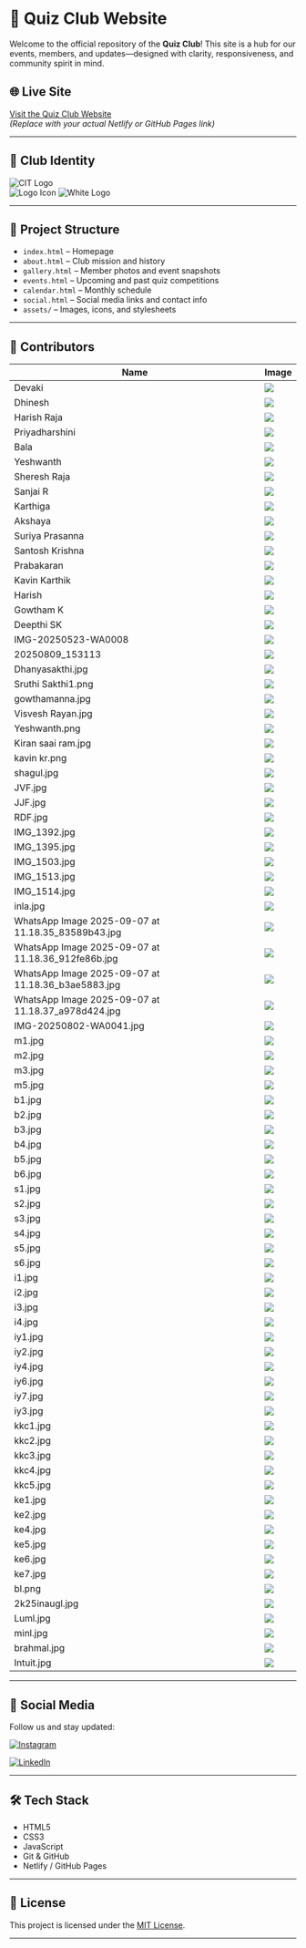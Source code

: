 # 🧠 Quiz Club Website

Welcome to the official repository of the **Quiz Club**! This site is a hub for our events, members, and updates—designed with clarity, responsiveness, and community spirit in mind.

## 🌐 Live Site

[Visit the Quiz Club Website](https://your-deployment-link.netlify.app)  
*(Replace with your actual Netlify or GitHub Pages link)*

---

## 🏫 Club Identity

![CIT Logo](https://github.com/Peter2413P/QuizClub/blob/7360a91443843977e6ae5717b969c177312ee300/citlogo.png?raw=true)  
![Logo Icon](https://github.com/Peter2413P/QuizClub/blob/dff354c9147ae30ac6f8564983360f5a0e12deaa/logoic.jpg?raw=true)
![White Logo](https://github.com/Peter2413P/QuizClub/blob/0fe3431a55c526b0ef914850313ec60cba88b8ee/whitef.jpg?raw=true)

---

## 📁 Project Structure

- `index.html` – Homepage  
- `about.html` – Club mission and history  
- `gallery.html` – Member photos and event snapshots  
- `events.html` – Upcoming and past quiz competitions  
- `calendar.html` – Monthly schedule  
- `social.html` – Social media links and contact info  
- `assets/` – Images, icons, and stylesheets  

---

## 👥 Contributors

| Name              | Image |
|-------------------|-------|
| Devaki            | ![](https://github.com/Peter2413P/QuizClub/blob/main/Devaki1.jpg?raw=true) |
| Dhinesh           | ![](https://github.com/Peter2413P/QuizClub/blob/main/Dhinesh1.jpg?raw=true) |
| Harish Raja       | ![](https://github.com/Peter2413P/QuizClub/blob/main/Harish%20raja1.png?raw=true) |
| Priyadharshini    | ![](https://github.com/Peter2413P/QuizClub/blob/main/priyadharshini1.jpg?raw=true) |
| Bala              | ![](https://github.com/Peter2413P/QuizClub/blob/main/bala1.jpg?raw=true) |
| Yeshwanth         | ![](https://github.com/Peter2413P/QuizClub/blob/main/Yeshwanth.png?raw=true) |
| Sheresh Raja      | ![](https://github.com/Peter2413P/QuizClub/blob/main/Sheresh%20Raja1.jpg?raw=true) |
| Sanjai R          | ![](https://github.com/Peter2413P/QuizClub/blob/main/Sanjai%20R.jpg?raw=true) |
| Karthiga          | ![](https://github.com/Peter2413P/QuizClub/blob/69a13df2bf509c170ad13d0d9996d8941dd0a922/karthiga.jpg?raw=true) |
| Akshaya           | ![](https://github.com/Peter2413P/QuizClub/blob/69a13df2bf509c170ad13d0d9996d8941dd0a922/akshaya.jpg?raw=true) |
| Suriya Prasanna   | ![](https://github.com/Peter2413P/QuizClub/blob/69a13df2bf509c170ad13d0d9996d8941dd0a922/Suriya%20Prasanna.webp?raw=true) |
| Santosh Krishna   | ![](https://github.com/Peter2413P/QuizClub/blob/69a13df2bf509c170ad13d0d9996d8941dd0a922/Santosh%20Krishna.jpg?raw=true) |
| Prabakaran        | ![](https://github.com/Peter2413P/QuizClub/blob/69a13df2bf509c170ad13d0d9996d8941dd0a922/Prabakaran.PNG?raw=true) |
| Kavin Karthik     | ![](https://github.com/Peter2413P/QuizClub/blob/69a13df2bf509c170ad13d0d9996d8941dd0a922/Kavin%20karthik.jpg?raw=true) |
| Harish            | ![](https://github.com/Peter2413P/QuizClub/blob/69a13df2bf509c170ad13d0d9996d8941dd0a922/Harish.jpg?raw=true) |
| Gowtham K         | ![](https://github.com/Peter2413P/QuizClub/blob/69a13df2bf509c170ad13d0d9996d8941dd0a922/Gowtham%20K.jpg?raw=true) |
| Deepthi SK        | ![](https://github.com/Peter2413P/QuizClub/blob/69a13df2bf509c170ad13d0d9996d8941dd0a922/Deepthi%20SK.jpg?raw=true) |
| IMG-20250523-WA0008 | ![](https://github.com/Peter2413P/QuizClub/blob/69a13df2bf509c170ad13d0d9996d8941dd0a922/IMG-20250523-WA0008.jpg?raw=true) |
| 20250809_153113   | ![](https://github.com/Peter2413P/QuizClub/blob/69a13df2bf509c170ad13d0d9996d8941dd0a922/20250809_153113.jpg?raw=true) |
| Dhanyasakthi.jpg      | ![](https://github.com/Peter2413P/QuizClub/blob/dff354c9147ae30ac6f8564983360f5a0e12deaa/Dhanyasakthi.jpg?raw=true) |
| Sruthi Sakthi1.png    | ![](https://github.com/Peter2413P/QuizClub/blob/dff354c9147ae30ac6f8564983360f5a0e12deaa/Sruthi%20Sakthi1.png?raw=true) |
| gowthamanna.jpg       | ![](https://github.com/Peter2413P/QuizClub/blob/dff354c9147ae30ac6f8564983360f5a0e12deaa/gowthamanna.jpg?raw=true) |
| Visvesh Rayan.jpg     | ![](https://github.com/Peter2413P/QuizClub/blob/dff354c9147ae30ac6f8564983360f5a0e12deaa/Visvesh%20Rayan.jpg?raw=true) |
| Yeshwanth.png         | ![](https://github.com/Peter2413P/QuizClub/blob/dff354c9147ae30ac6f8564983360f5a0e12deaa/Yeshwanth.png?raw=true) |
| Kiran saai ram.jpg    | ![](https://github.com/Peter2413P/QuizClub/blob/dff354c9147ae30ac6f8564983360f5a0e12deaa/Kiran%20saai%20ram.jpg?raw=true) |
| kavin kr.png          | ![](https://github.com/Peter2413P/QuizClub/blob/dff354c9147ae30ac6f8564983360f5a0e12deaa/kavin%20kr.png?raw=true) |
| shagul.jpg            | ![](https://github.com/Peter2413P/QuizClub/blob/dff354c9147ae30ac6f8564983360f5a0e12deaa/shagul.jpg?raw=true) |
| JVF.jpg      | ![](https://github.com/Peter2413P/QuizClub/blob/39d22fdb39930c3aeb60fb368ff787af5eb69448/JVF.jpg?raw=true) |
| JJF.jpg      | ![](https://github.com/Peter2413P/QuizClub/blob/39d22fdb39930c3aeb60fb368ff787af5eb69448/JJF.jpg?raw=true) |
| RDF.jpg      | ![](https://github.com/Peter2413P/QuizClub/blob/39d22fdb39930c3aeb60fb368ff787af5eb69448/RDF.jpg?raw=true) |
| IMG_1392.jpg | ![](https://github.com/Peter2413P/QuizClub/blob/9d3f14571b1e0124871fed4f5af7161731821ac1/IMG_1392.jpg?raw=true) |
| IMG_1395.jpg | ![](https://github.com/Peter2413P/QuizClub/blob/9d3f14571b1e0124871fed4f5af7161731821ac1/IMG_1395.jpg?raw=true) |
| IMG_1503.jpg | ![](https://github.com/Peter2413P/QuizClub/blob/9d3f14571b1e0124871fed4f5af7161731821ac1/IMG_1503.jpg?raw=true) |
| IMG_1513.jpg | ![](https://github.com/Peter2413P/QuizClub/blob/9d3f14571b1e0124871fed4f5af7161731821ac1/IMG_1513.jpg?raw=true) |
| IMG_1514.jpg | ![](https://github.com/Peter2413P/QuizClub/blob/9d3f14571b1e0124871fed4f5af7161731821ac1/IMG_1514.jpg?raw=true) |
| inla.jpg | ![](https://github.com/Peter2413P/QuizClub/blob/9d3f14571b1e0124871fed4f5af7161731821ac1/inla.jpg?raw=true) |
| WhatsApp Image 2025-09-07 at 11.18.35_83589b43.jpg | ![](https://github.com/Peter2413P/QuizClub/blob/9d3f14571b1e0124871fed4f5af7161731821ac1/WhatsApp%20Image%202025-09-07%20at%2011.18.35_83589b43.jpg?raw=true) |
| WhatsApp Image 2025-09-07 at 11.18.36_912fe86b.jpg | ![](https://github.com/Peter2413P/QuizClub/blob/9d3f14571b1e0124871fed4f5af7161731821ac1/WhatsApp%20Image%202025-09-07%20at%2011.18.36_912fe86b.jpg?raw=true) |
| WhatsApp Image 2025-09-07 at 11.18.36_b3ae5883.jpg | ![](https://github.com/Peter2413P/QuizClub/blob/9d3f14571b1e0124871fed4f5af7161731821ac1/WhatsApp%20Image%202025-09-07%20at%2011.18.36_b3ae5883.jpg?raw=true) |
| WhatsApp Image 2025-09-07 at 11.18.37_a978d424.jpg | ![](https://github.com/Peter2413P/QuizClub/blob/9d3f14571b1e0124871fed4f5af7161731821ac1/WhatsApp%20Image%202025-09-07%20at%2011.18.37_a978d424.jpg?raw=true) |
| IMG-20250802-WA0041.jpg | ![](https://github.com/Peter2413P/QuizClub/blob/9d3f14571b1e0124871fed4f5af7161731821ac1/IMG-20250802-WA0041.jpg?raw=true) |
| m1.jpg | ![](https://github.com/Peter2413P/QuizClub/blob/9d3f14571b1e0124871fed4f5af7161731821ac1/m1.jpg?raw=true) |
| m2.jpg | ![](https://github.com/Peter2413P/QuizClub/blob/9d3f14571b1e0124871fed4f5af7161731821ac1/m2.jpg?raw=true) |
| m3.jpg | ![](https://github.com/Peter2413P/QuizClub/blob/9d3f14571b1e0124871fed4f5af7161731821ac1/m3.jpg?raw=true) |
| m5.jpg | ![](https://github.com/Peter2413P/QuizClub/blob/9d3f14571b1e0124871fed4f5af7161731821ac1/m5.jpg?raw=true) |
| b1.jpg | ![](https://github.com/Peter2413P/QuizClub/blob/9d3f14571b1e0124871fed4f5af7161731821ac1/b1.jpg?raw=true) |
| b2.jpg | ![](https://github.com/Peter2413P/QuizClub/blob/9d3f14571b1e0124871fed4f5af7161731821ac1/b2.jpg?raw=true) |
| b3.jpg | ![](https://github.com/Peter2413P/QuizClub/blob/9d3f14571b1e0124871fed4f5af7161731821ac1/b3.jpg?raw=true) |
| b4.jpg | ![](https://github.com/Peter2413P/QuizClub/blob/9d3f14571b1e0124871fed4f5af7161731821ac1/b4.jpg?raw=true) |
| b5.jpg | ![](https://github.com/Peter2413P/QuizClub/blob/9d3f14571b1e0124871fed4f5af7161731821ac1/b5.jpg?raw=true) |
| b6.jpg | ![](https://github.com/Peter2413P/QuizClub/blob/9d3f14571b1e0124871fed4f5af7161731821ac1/b6.jpg?raw=true) |
| s1.jpg | ![](https://github.com/Peter2413P/QuizClub/blob/9d3f14571b1e0124871fed4f5af7161731821ac1/s1.jpg?raw=true) |
| s2.jpg | ![](https://github.com/Peter2413P/QuizClub/blob/9d3f14571b1e0124871fed4f5af7161731821ac1/s2.jpg?raw=true) |
| s3.jpg | ![](https://github.com/Peter2413P/QuizClub/blob/9d3f14571b1e0124871fed4f5af7161731821ac1/s3.jpg?raw=true) |
| s4.jpg | ![](https://github.com/Peter2413P/QuizClub/blob/9d3f14571b1e0124871fed4f5af7161731821ac1/s4.jpg?raw=true) |
| s5.jpg | ![](https://github.com/Peter2413P/QuizClub/blob/9d3f14571b1e0124871fed4f5af7161731821ac1/s5.jpg?raw=true) |
| s6.jpg | ![](https://github.com/Peter2413P/QuizClub/blob/9d3f14571b1e0124871fed4f5af7161731821ac1/s6.jpg?raw=true) |
| i1.jpg | ![](https://github.com/Peter2413P/QuizClub/blob/9d3f14571b1e0124871fed4f5af7161731821ac1/i1.jpg?raw=true) |
| i2.jpg | ![](https://github.com/Peter2413P/QuizClub/blob/9d3f14571b1e0124871fed4f5af7161731821ac1/i2.jpg?raw=true) |
| i3.jpg | ![](https://github.com/Peter2413P/QuizClub/blob/9d3f14571b1e0124871fed4f5af7161731821ac1/i3.jpg?raw=true) |
| i4.jpg | ![](https://github.com/Peter2413P/QuizClub/blob/9d3f14571b1e0124871fed4f5af7161731821ac1/i4.jpg?raw=true) |
| iy1.jpg | ![](https://github.com/Peter2413P/QuizClub/blob/9d3f14571b1e0124871fed4f5af7161731821ac1/iy1.jpg?raw=true) |
| iy2.jpg | ![](https://github.com/Peter2413P/QuizClub/blob/9d3f14571b1e0124871fed4f5af7161731821ac1/iy2.jpg?raw=true) |
| iy4.jpg | ![](https://github.com/Peter2413P/QuizClub/blob/9d3f14571b1e0124871fed4f5af7161731821ac1/iy4.jpg?raw=true) |
| iy6.jpg | ![](https://github.com/Peter2413P/QuizClub/blob/9d3f14571b1e0124871fed4f5af7161731821ac1/iy6.jpg?raw=true) |
| iy7.jpg | ![](https://github.com/Peter2413P/QuizClub/blob/9d3f14571b1e0124871fed4f5af7161731821ac1/iy7.jpg?raw=true) |
| iy3.jpg | ![](https://github.com/Peter2413P/QuizClub/blob/9d3f14571b1e0124871fed4f5af7161731821ac1/iy3.jpg?raw=true) |
| kkc1.jpg | ![](https://github.com/Peter2413P/QuizClub/blob/9d3f14571b1e0124871fed4f5af7161731821ac1/kkc1.jpg?raw=true) |
| kkc2.jpg | ![](https://github.com/Peter2413P/QuizClub/blob/9d3f14571b1e0124871fed4f5af7161731821ac1/kkc2.jpg?raw=true) |
| kkc3.jpg | ![](https://github.com/Peter2413P/QuizClub/blob/9d3f14571b1e0124871fed4f5af7161731821ac1/kkc3.jpg?raw=true) |
| kkc4.jpg | ![](https://github.com/Peter2413P/QuizClub/blob/9d3f14571b1e0124871fed4f5af7161731821ac1/kkc4.jpg?raw=true) |
| kkc5.jpg | ![](https://github.com/Peter2413P/QuizClub/blob/9d3f14571b1e0124871fed4f5af7161731821ac1/kkc5.jpg?raw=true) |
| ke1.jpg | ![](https://github.com/Peter2413P/QuizClub/blob/9d3f14571b1e0124871fed4f5af7161731821ac1/ke1.jpg?raw=true) |
| ke2.jpg | ![](https://github.com/Peter2413P/QuizClub/blob/9d3f14571b1e0124871fed4f5af7161731821ac1/ke2.jpg?raw=true) |
| ke4.jpg | ![](https://github.com/Peter2413P/QuizClub/blob/9d3f14571b1e0124871fed4f5af7161731821ac1/ke4.jpg?raw=true) |
| ke5.jpg | ![](https://github.com/Peter2413P/QuizClub/blob/9d3f14571b1e0124871fed4f5af7161731821ac1/ke5.jpg?raw=true) |
| ke6.jpg | ![](https://github.com/Peter2413P/QuizClub/blob/9d3f14571b1e0124871fed4f5af7161731821ac1/ke6.jpg?raw=true) |
| ke7.jpg | ![](https://github.com/Peter2413P/QuizClub/blob/9d3f14571b1e0124871fed4f5af7161731821ac1/ke7.jpg?raw=true) |
| bl.png | ![](https://github.com/Peter2413P/QuizClub/blob/81e62f18835da05631c5f73419c2155600aa9c93/bl.png?raw=true) |
| 2k25inaugl.jpg | ![](https://github.com/Peter2413P/QuizClub/blob/00da2c3cf831dfb4608758eff80078586ea3e158/2k25inaugl.jpg?raw=true) |
| Luml.jpg       | ![](https://github.com/Peter2413P/QuizClub/blob/00da2c3cf831dfb4608758eff80078586ea3e158/Luml.jpg?raw=true)       |
| minl.jpg       | ![](https://github.com/Peter2413P/QuizClub/blob/00da2c3cf831dfb4608758eff80078586ea3e158/minl.jpg?raw=true)       |
| brahmal.jpg    | ![](https://github.com/Peter2413P/QuizClub/blob/00da2c3cf831dfb4608758eff80078586ea3e158/brahmal.jpg?raw=true)    |
| Intuit.jpg     | ![](https://github.com/Peter2413P/QuizClub/blob/00da2c3cf831dfb4608758eff80078586ea3e158/Intuit.jpg?raw=true)     |

---

## 📱 Social Media

Follow us and stay updated:

[![Instagram](https://github.com/Peter2413P/QuizClub/blob/dff354c9147ae30ac6f8564983360f5a0e12deaa/instagram.jpg?raw=true)](https://www.instagram.com/https://www.instagram.com/citquizclub?utm_source=ig_web_button_share_sheet&igsh=ZDNlZDc0MzIxNw==)

[![LinkedIn](https://github.com/Peter2413P/QuizClub/blob/dff354c9147ae30ac6f8564983360f5a0e12deaa/linkedin.png?raw=true)](https://www.linkedin.com/in/https://www.linkedin.com/company/quiz-club-qc/)

---

## 🛠️ Tech Stack

- HTML5  
- CSS3  
- JavaScript  
- Git & GitHub  
- Netlify / GitHub Pages  

---

## 📄 License

This project is licensed under the [MIT License](LICENSE).

---
